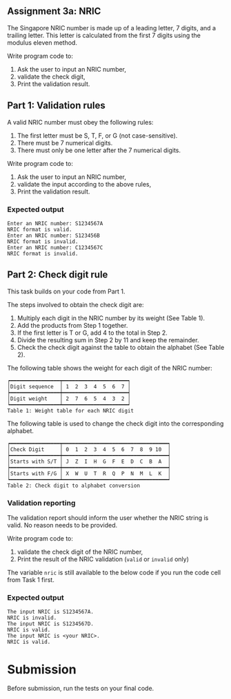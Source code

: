 ## Assignment 3a: NRIC

The Singapore NRIC number is made up of a leading letter, 7 digits, and a trailing letter. This letter is calculated from the first 7 digits using the modulus eleven method.

Write program code to:

1. Ask the user to input an NRIC number,
2. validate the check digit,
3. Print the validation result.

## Part 1: Validation rules

A valid NRIC number must obey the following rules:

1. The first letter must be S, T, F, or G (not case-sensitive).
2. There must be 7 numerical digits.
3. There must only be one letter after the 7 numerical digits.

Write program code to:

1. Ask the user to input an NRIC number,
2. validate the input according to the above rules,
3. Print the validation result.

### Expected output

    Enter an NRIC number: S1234567A
    NRIC format is valid.
    Enter an NRIC number: S123456B
    NRIC format is invalid.
    Enter an NRIC number: C1234567C
    NRIC format is invalid.

## Part 2: Check digit rule

This task builds on your code from Part 1.

The steps involved to obtain the check digit are:

1. Multiply each digit in the NRIC number by its weight (See Table 1).
2. Add the products from Step 1 together.
3. If the first letter is T or G, add 4 to the total in Step 2.
4. Divide the resulting sum in Step 2 by 11 and keep the remainder.
5. Check the check digit against the table to obtain the alphabet (See Table 2).

The following table shows the weight for each digit of the NRIC number:

    ┍━━━━━━━━━━━━━━━━┯━━━━━━━━━━━━━━━━━━━━━┑
    │Digit sequence  │ 1  2  3  4  5  6  7 │
    ┝━━━━━━━━━━━━━━━━┿━━━━━━━━━━━━━━━━━━━━━┥
    │Digit weight    │ 2  7  6  5  4  3  2 │
    ┕━━━━━━━━━━━━━━━━┷━━━━━━━━━━━━━━━━━━━━━┙
    Table 1: Weight table for each NRIC digit

The following table is used to change the check digit into the corresponding alphabet.

    ┍━━━━━━━━━━━━━━━━┯━━━━━━━━━━━━━━━━━━━━━━━━━━━━━━━━━━┑
    │Check Digit     │ 0  1  2  3  4  5  6  7  8  9 10  │
    ┝━━━━━━━━━━━━━━━━┿━━━━━━━━━━━━━━━━━━━━━━━━━━━━━━━━━━┥
    │Starts with S/T │ J  Z  I  H  G  F  E  D  C  B  A  │ 
    ┝━━━━━━━━━━━━━━━━┿━━━━━━━━━━━━━━━━━━━━━━━━━━━━━━━━━━┥
    │Starts with F/G │ X  W  U  T  R  Q  P  N  M  L  K  │ 
    ┕━━━━━━━━━━━━━━━━┷━━━━━━━━━━━━━━━━━━━━━━━━━━━━━━━━━━┙
    Table 2: Check digit to alphabet conversion

### Validation reporting

The validation report should inform the user whether the NRIC string is valid. No reason needs to be provided.

Write program code to:

1. validate the check digit of the NRIC number,
2. Print the result of the NRIC validation (`valid` or `invalid` only)

The variable `nric` is still available to the below code if you run the code cell from Task 1 first.

### Expected output

    The input NRIC is S1234567A.
    NRIC is invalid.
    The input NRIC is S1234567D.
    NRIC is valid.
    The input NRIC is <your NRIC>.
    NRIC is valid.

# Submission

Before submission, run the tests on your final code.
